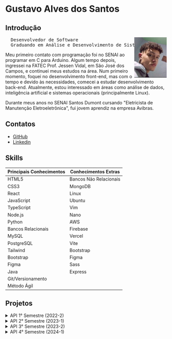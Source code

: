 # Gustavo Alves dos Santos

## Introdução
<img align="right" src="./assets/pfp.jpeg" alt="foto" width="20%" >
<p>
<pre>
  Desenvolvedor de Software   
  Graduando em Análise e Desenvolvimento de Sistemas
</pre>
</p>
 

Meu primeiro contato com programação foi no SENAI ao programar em C para Arduino. Algum tempo depois, ingressei na FATEC Prof. Jessen Vidal, em São José dos Campos, e continuei meus estudos na área. Num primeiro momento, foquei no desenvolvimento front-end, mas com o tempo e devido às necessidades, comecei a estudar desenvolvimento back-end. Atualmente, estou interessado em áreas como análise de dados, inteligência artificial e sistemas operacionais (principalmente Linux).


Durante meus anos no SENAI Santos Dumont cursando "Eletricista de Manutenção Eletroeletrônica", fui jovem aprendiz na empresa Avibras.

## Contatos
- [GitHub](https://github.com/ogustavoalves)
- [Linkedin](https://www.linkedin.com/in/ogustavoalves/)

## Skills

| **Principais Conhecimentos** | **Conhecimentos Extras**  |
|-----------------------------|--------------------------|
| HTML5                       | Bancos Não Relacionais   |
| CSS3                        | MongoDB                  |
| React                       | Linux                    |
| JavaScript                  | Ubuntu                   |
| TypeScript                  | Vim                      |
| Node.js                     | Nano                     |
| Python                      | AWS                      |
| Bancos Relacionais          | Firebase                 |
| MySQL                       | Vercel                   |
| PostgreSQL                  | Vite                     |
| Tailwind                    | Bootstrap                |
| Bootstrap                   | Figma                    |
| Figma                       | Sass                     |
| Java                        | Express                  |
| Git/Versionamento           |                          |
| Método Ágil                 |                          |

## Projetos

<details> 
<summary>API 1° Semestre (2022-2)</summary>

**Data:** *Agosto/2022*  
**Empresa:** *FATEC São José dos Campos - SP*  
Profº Antônio Egydio São Tiago Graça  

**Desafio:**  
Realizar a identificação de falhas nos equipamentos dos laboratórios de informática da FATEC-SJC, visando a abertura de solicitações internas para que as devidas correções sejam aplicadas de forma ágil e eficaz.

**Solução:**  
Para resolver o problema sugerido, criamos uma solução que facilita a abertura de chamados para o técnico e também possibilita a visualização rápida das máquinas em cada sala, permitindo que o técnico saiba o estado de cada uma. Essa visualização é personalizável.

A problemática apresentada era fazer o mapeamento dos computadores da FATEC que precisassem de manutenção, exibindo-os em um layout que mimetizasse os laboratórios.

A equipe chegou à seguinte solução:

**Requisitos**
- [x] Página Home
- [x] Páginas dos Laboratórios (3º e 4º andar)
- [x] Página do Técnico
- [x] Funções referentes ao login do Técnico
- [x] Implementação do Flask
- [x] Responsividade

### Imagens do Projeto
<img src="./assets/mvp-sprint4.gif" alt="aplicação rodando">

Para mais informações:  
[GitHub](https://github.com/ogustavoalves/API_MirageGroup)

#### Tecnologias Utilizadas

| Nome       | Descrição                                              |
|------------|--------------------------------------------------------|
| HTML5      | Estruturação de páginas web                            |
| CSS3       | Estilização das páginas web                            |
| JavaScript | Adicionar dinamismo/comportamento às páginas            |
| Bootstrap  | Framework CSS que facilita a estilização               |
| Python     | Linguagem de programação usada no backend               |
| Flask      | Microframework web usado como base da aplicação         |
| MySQL      | Banco de dados relacional para armazenar dados de usuários e login do técnico |
| Heroku     | Serviço usado para hospedar o backend                   |
| GitHub     | Usado para versionamento da aplicação                   |
| Figma      | Usado para desenvolver o MVP do projeto                 |

### Contribuições Pessoais

Na sessão de controle de chamados, fui responsável por exibir os cards e filtrá-los entre resolvidos e não resolvidos, atribuindo cores específicas para facilitar o entendimento do usuário. Isso foi feito usando JavaScript DOM, manipulando o HTML e CSS. No geral, minha participação prática nesse projeto foi mínima devido às minhas skills, que eram inferiores às dos meus colegas de equipe, então me reservei a dar suporte e fornecer/avaliar ideias com o time. 

### Hard Skills

| Skill          |  Proficiência |  Descrição                                                |
|----------------|---------------|-----------------------------------------------------------|
| HTML5          | 9/10          | Estruturar páginas web, usar elementos semânticos e aplicar técnicas de formatação e layout. |
| CSS3           | 9/10          | Estilizar páginas web aplicando técnicas de layout responsivo. |
| JavaScript DOM | 6/10          | Usar o JavaScript DOM para alterar elementos na aplicação web e exibir dinamicamente o conteúdo desejado. |
| Git            | 8/10          | Trabalhar com versionamento de código, dividindo o projeto em branches para melhor organização. |

### Soft Skills

- **Comunicação**:  
  Aprimorei minha capacidade de comunicar ideias com clareza e ouvir ativamente meus colegas de equipe em busca de consenso e soluções para os problemas impostos. Exemplo: quando precisávamos decidir o que seria melhor exibir na página inicial do app, concluímos que um "tutorial" de uso seria uma ótima escolha.

- **Trabalho em equipe**:  
  Desenvolvi uma melhor aptidão para trabalhar em equipe, combinando meus esforços com os dos outros e compensando falhas e fraquezas do grupo. Exemplo: ao decidir quais membros da equipe atuariam melhor no front-end e quais no back-end.

- **Resolução de problemas**:  
  Minha forma de enxergar problemas e apresentar soluções foi grandemente aprimorada. Tornei-me capaz de abordar um desafio grande, quebrando-o em partes menores e solucionando-as gradualmente. Também aprendi a priorizar soluções, focando naquelas que trariam maior valor ao cliente ou à pessoa com o problema.

</details>

<!----------------------------------------------->

<details> 
<summary>API 2° Semestre (2023-1)</summary>

**Data:** *Fevereiro/2023*  
**Empresa:** *FATEC São José dos Campos - SP*  
Profº Giuliano Araújo Bertoti  

**Desafio:**  
Foi solicitado criar um aplicativo desktop para que professores pudessem gerenciar o fluxo escolar em sala de aula, levando em consideração alguns detalhes como a falta de conexão com a internet.

**Solução:**  
A equipe chegou à seguinte solução:

**Requisitos**
- [x] Tela Home/"Visão Geral"
- [x] Tela de Aluno
- [x] Tela de Atividade
- [x] Tela de Notas
- [x] Cadastro de Turmas
- [x] Cadastro de Alunos
- [x] Cadastro de Atividades
- [x] Cadastro de Notas

### Imagens do Projeto
<img src="https://github.com/MirageGroup/API_MirageGroup_2sem/assets/56747051/0679c30b-f9d5-464e-81de-0c84bfbf7ad9" alt="aplicação rodando">

Para mais informações:  
[GitHub](https://github.com/MirageGroup/API_MirageGroup_2sem)

#### Tecnologias Utilizadas

| Skill      |  Descrição                                                     |
|------------|----------------------------------------------------------------|
| Java       | Linguagem usada no backend da aplicação.                       |
| Java Swing | Biblioteca usada para criar interfaces de aplicações Java Desktop. |
| MySQL      | Banco de dados relacional usado para armazenar as informações. |
| GitHub     | Usado para o versionamento da aplicação.                       |
| Figma      | Usado para desenvolver o MVP do projeto.                       |

### Contribuições Pessoais

Fui responsável pelo método que obtinha o nome das atividades ("Assignments"), utilizando "Java ArrayList", além de cuidar de detalhes mínimos na aparência do app e contribuir na modelagem do banco de dados em MySQL.

### Hard Skills

| Skill      |  Proficiência |  Descrição                                                     |
|------------|---------------|----------------------------------------------------------------|
| Java       | 7/10          | Desenvolver com a linguagem e programar orientado a objetos.   |
| Java Swing | 6/10          | Criar interfaces (GUI) para programas Java Desktop.            |
| MySQL      | 8/10          | Desenvolvi melhor capacidade ao modelar banco de dados.        |
| GitHub/Git | 9/10          | Realizar merges de branches pessoais com a branch principal do projeto. |

### Soft Skills

- **Comunicação**:  
  Desenvolvi melhor capacidade de comunicar minhas falhas e necessidades à equipe. Exemplo: ao solicitar mais tempo para focar em entender Orientação a Objetos e a biblioteca Java Swing.

- **Trabalho em equipe**:  
  Aprimorei minha capacidade de trabalhar em equipe, aprendendo a dividir esforços e tarefas de acordo com as forças e capacidades de cada membro. Exemplo: dividir tarefas práticas e de estudo conforme a aptidão de cada integrante com Java e Orientação a Objetos.

- **Proatividade**:  
  Tornei-me capaz de identificar pontos onde minha atuação era necessária e agi para ajudar minha equipe.

- **Flexibilidade**:  
  Aprendi a lidar com a frustração e a reiniciar o projeto sem perder tempo. Exemplo: ao ter que descartar as interfaces feitas com JavaFX e reiniciar com Java Swing.

</details>

<!----------------------------------------------->

<details> 
<summary>API 3° Semestre (2023-2)</summary>

**Data:** *Agosto/2023*  
**Empresa:** *IONIC Health*  

**Desafio:**  
Desenvolver uma plataforma onde seja possível gerenciar processos e procedimentos relacionados à aplicação de ISOs na empresa.

**Solução:**  
A equipe chegou à seguinte solução:

**Requisitos**
- [x] Página de Kanban
- [x] Cadastro de processos
- [x] Cadastro/Login de usuário
- [x] Cadastro de evidências
- [x] Responsividade

### Imagens do Projeto
<img src="https://camo.githubusercontent.com/a7c73675294403daa2efb06d117a5429bb44562b81ac7646fb7c15579929520f/68747470733a2f2f696d672e796f75747562652e636f6d2f76692f6c6332583667744a5674592f6d617872657364656661756c742e6a7067" alt="aplicação rodando">

Para mais informações:  
[GitHub](https://github.com/MirageGroup/API_MirageGroup_3sem)

#### Tecnologias Utilizadas

| Nome         |  Descrição                                                              |
|--------------|-------------------------------------------------------------------------|
| Node.js      | Framework para rodar JavaScript como linguagem de backend.              |
| TypeScript   | Superset do JavaScript, adicionando tipagem estática opcional.          |
| MySQL        | Banco de dados relacional.                                              |
| React        | Biblioteca JavaScript usada para criar páginas web dinâmicas.           |
| Figma        | Usado para criar o MVP do projeto.                                      |

### Contribuições Pessoais

Fui responsável pela criação da maior parte do protótipo no Figma e pela criação da estrutura da tela de Kanban, onde usei React com JavaScript, mantendo minhas contribuições no front-end do projeto.

### Hard Skills

| Skill       |  Proficiência |  Descrição   |
|-------------|---------------|--------------|
| JavaScript  | 8/10          | Aprendi a programar com JavaScript no front-end, usando-o no React. |
| React       | 8/10          | Aprendi a desenvolver páginas web dinâmicas usando React. |
| Figma       | 9/10          | Tornei-me capaz de criar protótipos no Figma. |

### Soft Skills

- **Autonomia**:  
  Fui capaz de identificar as necessidades da equipe e os problemas do projeto, tomando a frente para aprender como resolvê-los e efetivamente resolvê-los sem pedir auxílio dos meus colegas o tempo todo. Exemplo: ao criar o protótipo da plataforma no Figma, uma ferramenta com a qual tinha pouca experiência.

- **Desenvolver Soluções**:  
  Tendo em mente o problema apresentado, aprendi a desenvolver soluções pensando em ideias que abordam problemas semelhantes. Exemplo: quando sugeri a ideia de um Kanban como funcionalidade principal da plataforma.

</details>


<!----------------------------------------------->

<details> 
<summary>API 4° Semestre (2024-1)</summary>

**Data:** *Fevereiro/2024*  
**Empresa:** *SIATT*  

**Desafio:**  
Desenvolver uma aplicação que automatiza o agendamento de reuniões, integrando dados de diferentes fontes para gerenciar disponibilidades, formatos (presencial, online, híbrido) e níveis de permissão, além de gerar atas pré-preenchidas para otimizar o processo.

**Solução:**  
A equipe chegou à seguinte solução:

**Requisitos**
- [x] Páginas: Home, Salas, Reuniões e Usuário
- [x] Cadastro de: Reuniões e Usuários
- [x] Funcionalidades relacionadas às reuniões (exclusão, deleção)
- [x] Responsividade

### Imagens do Projeto
<img src="./assets/API4.jpeg" alt="aplicação rodando">

Para mais informações:  
[GitHub](https://github.com/MirageGroup/API_MirageGroup_4sem)

#### Tecnologias Utilizadas

| Nome             |  Descrição                                                                  |
|------------------|-----------------------------------------------------------------------------|
| React            | Desenvolvimento da interface do usuário.                                    |
| TypeScript       | Linguagem utilizada para o desenvolvimento frontend e backend.              |
| Node.js          | Backend responsável por gerenciar as funcionalidades da aplicação.          |
| TypeORM          | Integração com o banco de dados para gerenciamento de informações.          |
| API do Zoom      | Conexão direta com o Zoom para facilitar a organização de reuniões virtuais. |
| AWS              | Hospedagem da aplicação e gerenciamento de serviços na nuvem.               |

### Contribuições Pessoais

Efetuei algumas alterações mínimas no carousel de reuniões e calendário, usando React com TypeScript. Também fui responsável pelo protótipo da aplicação, feito no Figma.

### Hard Skills

| Skill       |  Proficiência |  Descrição   |
|-------------|---------------|--------------|
| TypeScript  | 6/10          | Aprimorei minha capacidade de desenvolver com TypeScript no front-end. |
| React       | 8/10          | Melhorei meu desenvolvimento de páginas web dinâmicas usando React. |
| Figma       | 9/10          | Tornei-me capaz de criar protótipos no Figma com mais eficiência e usando técnicas intermediárias. |

### Soft Skills

- **Pensamento em Terceira Pessoa (Usuário)**:  
  Fui capaz de aprimorar minha habilidade de me colocar no lugar do usuário. Exemplo: ao desenvolver a UI do projeto, precisei pensar em como o usuário agiria ao utilizar nossa plataforma.

</details>
